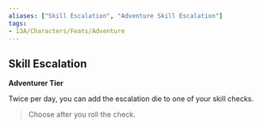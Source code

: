 ```yaml
---
aliases: ["Skill Escalation", "Adventure Skill Escalation"]
tags: 
- 13A/Characters/Feats/Adventure
---
```


## Skill Escalation

__Adventurer Tier__

Twice per day, you can add the escalation die to one of your skill checks.

> Choose after you roll the check.
